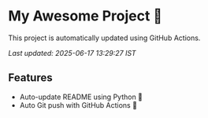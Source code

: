 # My Awesome Project 🚀

This project is automatically updated using GitHub Actions.

_Last updated: 2025-06-17 13:29:27 IST_

## Features
- Auto-update README using Python 🐍
- Auto Git push with GitHub Actions 🤖
